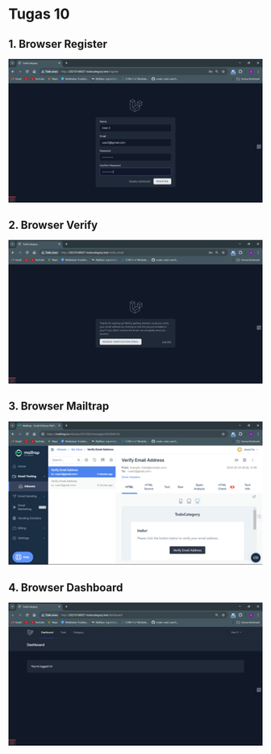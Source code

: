 # Tugas 10

## 1. Browser Register

![Alt text](screenshot/tugas10/Screenshot_1.png)

## 2. Browser Verify

![Alt text](screenshot/tugas10/Screenshot_2.png)

## 3. Browser Mailtrap

![Alt text](screenshot/tugas10/Screenshot_3.png)

## 4. Browser Dashboard

![Alt text](screenshot/tugas10/Screenshot_4.png)
